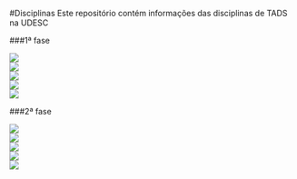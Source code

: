 #Disciplinas
Este repositório contém informações das disciplinas de TADS na UDESC

###1ª fase

[<img src="https://img.shields.io/badge/AGT0001-Algoritmos-yellow.svg">](https://github.com/TADS-UDESC/disciplinas/tree/master/AGT0001) </br>
[<img src="https://img.shields.io/badge/ALGA001-Geometria%20Anal%C3%ADtica%20e%20%C3%81lgebra%20Linear-yellow.svg">](https://github.com/TADS-UDESC/disciplinas/tree/master/ALGA001) </br>
[<img src="https://img.shields.io/badge/CDI0001-C%C3%A1lculo%20Diferencial%20e%20Integral%20I-yellow.svg">](https://github.com/TADS-UDESC/disciplinas/tree/master/CDI0001) </br>
[<img src="https://img.shields.io/badge/MCI0001-Metodologia%20Cientifica-yellow.svg">](https://github.com/TADS-UDESC/disciplinas/tree/master/MCI0001) </br>
[<img src="https://img.shields.io/badge/TGA0002-Teoria%20Geral%20da%20Administra%C3%A7%C3%A3o-yellow.svg">](https://github.com/TADS-UDESC/disciplinas/tree/master/TGA0002) </br>

###2ª fase

[<img src="https://img.shields.io/badge/AOC0002-Arquitetura%20e%20Organiza%C3%A7%C3%A3o%20de%20Computadores-brightgreen.svg">](https://github.com/TADS-UDESC/disciplinas/tree/master/AOC0002) </br>
[<img src="https://img.shields.io/badge/EST0006-Probabilidade%20e%20Estat%C3%ADstica-brightgreen.svg">](https://github.com/TADS-UDESC/disciplinas/tree/master/EST0006) </br>
[<img src="https://img.shields.io/badge/LPG0002-Linguagem%20de%20Programa%C3%A7%C3%A3o-brightgreen.svg">](https://github.com/TADS-UDESC/disciplinas/tree/master/LPG0002) </br>
[<img src="https://img.shields.io/badge/MAT0002-Matem%C3%A1tica%20Financeira-brightgreen.svg">](https://github.com/TADS-UDESC/disciplinas/tree/master/MAT0002) </br>
[<img src="https://img.shields.io/badge/TGS0002-Teoria%20Geral%20de%20Sistemas-brightgreen.svg">](https://github.com/TADS-UDESC/disciplinas/tree/master/TGS0002) </br>
